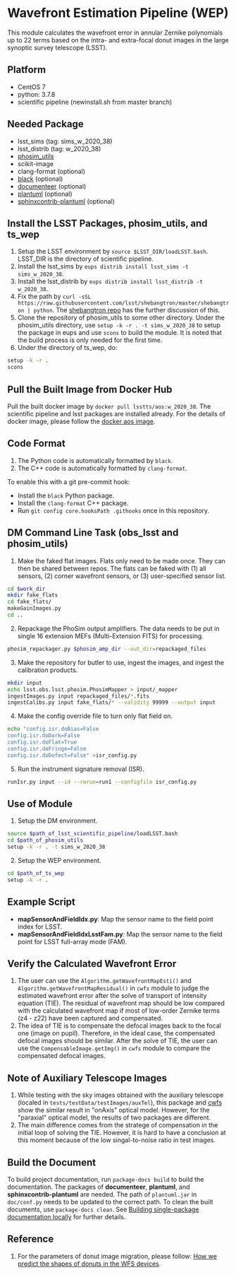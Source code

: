 # Wavefront Estimation Pipeline (WEP)

This module calculates the wavefront error in annular Zernike polynomials up to 22 terms based on the intra- and extra-focal donut images in the large synoptic survey telescope (LSST).

## Platform

- CentOS 7
- python: 3.7.8
- scientific pipeline (newinstall.sh from master branch)

## Needed Package

- lsst_sims (tag: sims_w_2020_38)
- lsst_distrib (tag: w_2020_38)
- [phosim_utils](https://github.com/lsst-dm/phosim_utils)
- scikit-image
- clang-format (optional)
- [black](https://github.com/psf/black) (optional)
- [documenteer](https://github.com/lsst-sqre/documenteer) (optional)
- [plantuml](http://plantuml.com) (optional)
- [sphinxcontrib-plantuml](https://pypi.org/project/sphinxcontrib-plantuml/) (optional)

## Install the LSST Packages, phosim_utils, and ts_wep

1. Setup the LSST environment by `source $LSST_DIR/loadLSST.bash`. LSST_DIR is the directory of scientific pipeline.
2. Install the lsst_sims by `eups distrib install lsst_sims -t sims_w_2020_38`.
3. Install the lsst_distrib by `eups distrib install lsst_distrib -t w_2020_38`.
4. Fix the path by `curl -sSL https://raw.githubusercontent.com/lsst/shebangtron/master/shebangtron | python`. The [shebangtron repo](https://github.com/lsst/shebangtron) has the further discussion of this.
5. Clone the repository of phosim_utils to some other directory. Under the phosim_utils directory, use `setup -k -r . -t sims_w_2020_38` to setup the package in eups and use `scons` to build the module. It is noted that the build process is only needed for the first time.
6. Under the directory of ts_wep, do:

```bash
setup -k -r .
scons
```

## Pull the Built Image from Docker Hub

Pull the built docker image by `docker pull lsstts/aos:w_2020_38`.
The scientific pipeline and lsst packages are installed already.
For the details of docker image, please follow the [docker aos image](https://hub.docker.com/r/lsstts/aos).

## Code Format

1. The Python code is automatically formatted by `black`.
2. The C++ code is automatically formatted by `clang-format`.

To enable this with a git pre-commit hook:

- Install the `black` Python package.
- Install the `clang-format` C++ package.
- Run `git config core.hooksPath .githooks` once in this repository.

## DM Command Line Task (obs_lsst and phosim_utils)

1. Make the faked flat images. Flats only need to be made once. They can then be shared between repos. The flats can be faked with (1) all sensors, (2) corner wavefront sensors, or (3) user-specified sensor list.

```bash
cd $work_dir
mkdir fake_flats
cd fake_flats/
makeGainImages.py
cd ..
```

2. Repackage the PhoSim output amplifiers. The data needs to be put in single 16 extension MEFs (Multi-Extension FITS) for processing.

```bash
phosim_repackager.py $phosim_amp_dir --out_dir=repackaged_files
```

3. Make the repository for butler to use, ingest the images, and ingest the calibration products.

```bash
mkdir input
echo lsst.obs.lsst.phosim.PhosimMapper > input/_mapper
ingestImages.py input repackaged_files/*.fits
ingestCalibs.py input fake_flats/* --validity 99999 --output input
```

4. Make the config override file to turn only flat field on.

```bash
echo "config.isr.doBias=False
config.isr.doDark=False
config.isr.doFlat=True
config.isr.doFringe=False
config.isr.doDefect=False" >isr_config.py
```

5. Run the instrument signature removal (ISR).

```bash
runIsr.py input --id --rerun=run1 --configfile isr_config.py
```

## Use of Module

1. Setup the DM environment.

```bash
source $path_of_lsst_scientific_pipeline/loadLSST.bash
cd $path_of_phosim_utils
setup -k -r . -t sims_w_2020_38
```

2. Setup the WEP environment.

```bash
cd $path_of_ts_wep
setup -k -r .
```

## Example Script

- **mapSensorAndFieldIdx.py**: Map the sensor name to the field point index for LSST.
- **mapSensorAndFieldIdxLsstFam.py**: Map the sensor name to the field point for LSST full-array mode (FAM).

## Verify the Calculated Wavefront Error

1. The user can use the `Algorithm.getWavefrontMapEsti()` and `Algorithm.getWavefrontMapResidual()` in `cwfs` module to judge the estimated wavefront error after the solve of transport of intensity equation (TIE). The residual of wavefront map should be low compared with the calculated wavefront map if most of low-order Zernike terms (z4 - z22) have been captured and compensated.
2. The idea of TIE is to compensate the defocal images back to the focal one (image on pupil). Therefore, in the ideal case, the compensated defocal images should be similar. After the solve of TIE, the user can use the `CompensableImage.getImg()` in `cwfs` module to compare the compensated defocal images.

## Note of Auxiliary Telescope Images

1. While testing with the sky images obtained with the auxiliary telescope (localed in `tests/testData/testImages/auxTel`), this package and [cwfs](https://github.com/bxin/cwfs) show the similar result in "onAxis" optical model. However, for the "paraxial" optical model, the results of two packages are different.
2. The main difference comes from the stratege of compensation in the initial loop of solving the TIE. However, it is hard to have a conclusion at this moment because of the low singal-to-noise ratio in test images.

## Build the Document

To build project documentation, run `package-docs build` to build the documentation.
The packages of **documenteer**, **plantuml**, and **sphinxcontrib-plantuml** are needed.
The path of `plantuml.jar` in `doc/conf.py` needs to be updated to the correct path.
To clean the built documents, use `package-docs clean`.
See [Building single-package documentation locally](https://developer.lsst.io/stack/building-single-package-docs.html) for further details.

## Reference

1. For the parameters of donut image migration, please follow: [How we predict the shapes of donuts in the WFS devices](doc/ref/200313_mask_param.pdf).
